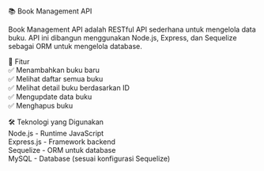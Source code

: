📚 Book Management API

Book Management API adalah RESTful API sederhana untuk mengelola data buku. API ini dibangun menggunakan Node.js, Express, dan Sequelize sebagai ORM untuk mengelola database.

🚀 Fitur <br>
✅ Menambahkan buku baru <br>
✅ Melihat daftar semua buku <br>
✅ Melihat detail buku berdasarkan ID <br>
✅ Mengupdate data buku <br>
✅ Menghapus buku <br>

🛠️ Teknologi yang Digunakan <br>
Node.js - Runtime JavaScript <br>
Express.js - Framework backend <br>
Sequelize - ORM untuk database <br>
MySQL - Database (sesuai konfigurasi Sequelize) <br>